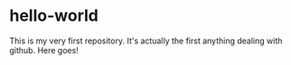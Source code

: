 # hello-world
This is my very first repository. It's actually the first anything dealing with github. Here goes!
